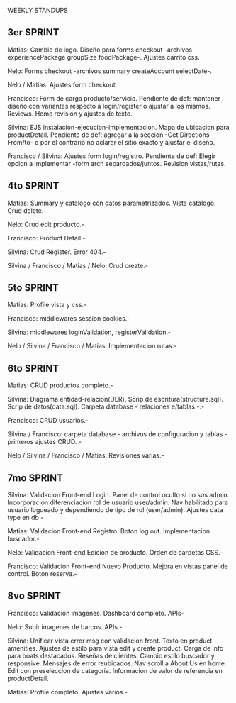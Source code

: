 WEEKLY STANDUPS

3er SPRINT  
------------------------------------------------------------------------------------------------------------------------------------------------
Matias: Cambio de logo. Diseño para forms checkout -archivos experiencePackage groupSize foodPackage-. Ajustes carrito css.

Nelo: Forms checkout -archivos summary createAccount selectDate-.

Nelo / Matias: Ajustes form checkout. 

Francisco: Form de carga producto/servicio. Pendiente de def: mantener diseño con variantes respecto a login/register o ajustar a los mismos. Reviews. Home revision y ajustes de texto.

Silvina: EJS instalacion-ejecucion-implementacion. Mapa de ubicacion para productDetail. Pendiente de def: agregar a la seccion -Get Directions From/to- o por el contrario no aclarar el sitio exacto y ajustar el diseño.

Francisco / Silvina: Ajustes form login/registro. Pendiente de def: Elegir opcion a implementar -form arch separdados/juntos. Revision vistas/rutas.

 
4to SPRINT 
------------------------------------------------------------------------------------------------------------------------------------------------
Matias: Summary y catalogo con datos parametrizados. Vista catalogo. Crud delete.-

Nelo: Crud edit producto.-

Francisco: Product Detail.-

Silvina: Crud Register. Error 404.-

Silvina / Francisco / Matias / Nelo: Crud create.-


5to SPRINT
---------------------------------------------------------------------------------------------------------------------------------------------
Matias: Profile vista y css.-

Francisco: middlewares session cookies.-

Silvina: middlewares loginValidation, registerValidation.-

Nelo / Silvina / Francisco / Matias: Implementacion rutas.-


6to SPRINT
---------------------------------------------------------------------------------------------------------------------------------------------
Matias: CRUD productos completo.-

Silvina: Diagrama entidad-relacion(DER). Scrip de escritura(structure.sql). Scrip de datos(data.sql). Carpeta database - relaciones e/tablas -.-

Francisco: CRUD usuarios.-

Silvina / Francisco: carpeta database - archivos de configuracion y tablas - primeros ajustes CRUD. -

Nelo / Silvina / Francisco / Matias: Revisiones varias.-


7mo SPRINT
---------------------------------------------------------------------------------------------------------------------------------------------
Silvina: Validacion Front-end Login. Panel de control oculto si no sos admin. Incorporacion diferenciacion rol de usuario user/admin. Nav habilitado para usuario logueado y dependiendo de tipo de rol (user/admin). Ajustes data type en db -

Matias: Validacion Front-end Registro. Boton log out. Implementacion buscador.-

Nelo: Validacion Front-end Edicion de producto. Orden de carpetas CSS.-

Francisco: Validacion Front-end Nuevo Producto. Mejora en vistas panel de control. Boton reserva.-

8vo SPRINT
---------------------------------------------------------------------------------------------------------------------------------------------
Francisco: Validacion imagenes. Dashboard completo. APIs-

Nelo: Subir imagenes de barcos. APIs.-

Silvina: Unificar vista error msg con validacion front. Texto en product amenities. Ajustes de estilo para vista edit y create product. Carga de info para boats destacados. Reseñas de clientes. Cambio estilo buscador y responsive. Mensajes de error reubicados. Nav scroll a About Us en home. Edit con preseleccion de categoria. Informacion de valor de referencia en productDetail.

Matias: Profile completo. Ajustes varios.-





